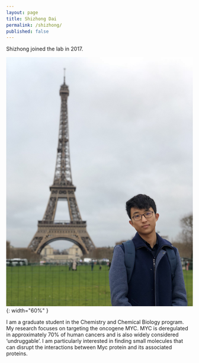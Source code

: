 ```yaml
---
layout: page
title: Shizhong Dai
permalink: /shizhong/
published: false
---
```

Shizhong joined the lab in 2017.

![Shizhong pic](../img/shizhong_dai.jpg){: width="60%" }



I am a graduate student in the Chemistry and Chemical Biology program. My research focuses on targeting the oncogene MYC. MYC is deregulated in approximately 70% of human cancers and is also widely considered ‘undruggable’. I am particularly interested in finding small molecules that can disrupt the interactions between Myc protein and its associated proteins.
